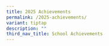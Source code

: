 ```yaml
---
title: 2025 Achievements
permalink: /2025-achievements/
variant: tiptap
description: ""
third_nav_title: School Achievements
---
```


